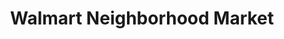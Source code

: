 ---
title: "Walmart Neighborhood Market"
url: /monroe/walmart-neighborhood-market-desiard-street/
shop: Supermarkt
---